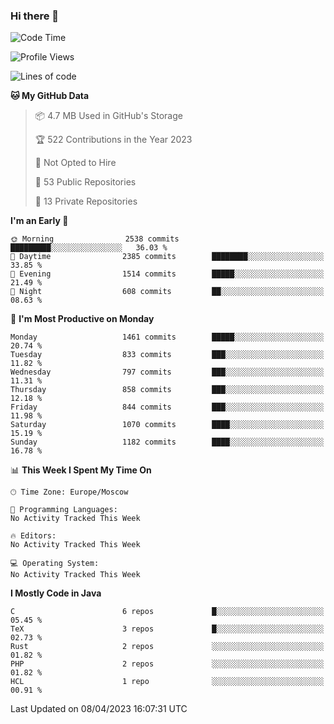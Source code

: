 ### Hi there 👋

<!--
**SemenMartynov/SemenMartynov** is a ✨ _special_ ✨ repository because its `README.md` (this file) appears on your GitHub profile.

Here are some ideas to get you started:

- 🔭 I’m currently working on ...
- 🌱 I’m currently learning ...
- 👯 I’m looking to collaborate on ...
- 🤔 I’m looking for help with ...
- 💬 Ask me about ...
- 📫 How to reach me: ...
- 😄 Pronouns: ...
- ⚡ Fun fact: ...
-->

<!--START_SECTION:waka-->
![Code Time](http://img.shields.io/badge/Code%20Time-0%20secs-blue)

![Profile Views](http://img.shields.io/badge/Profile%20Views-2-blue)

![Lines of code](https://img.shields.io/badge/From%20Hello%20World%20I%27ve%20Written-6.8%20million%20lines%20of%20code-blue)

**🐱 My GitHub Data** 

> 📦 4.7 MB Used in GitHub's Storage 
 > 
> 🏆 522 Contributions in the Year 2023
 > 
> 🚫 Not Opted to Hire
 > 
> 📜 53 Public Repositories 
 > 
> 🔑 13 Private Repositories 
 > 
**I'm an Early 🐤** 

```text
🌞 Morning                2538 commits        █████████░░░░░░░░░░░░░░░░   36.03 % 
🌆 Daytime                2385 commits        ████████░░░░░░░░░░░░░░░░░   33.85 % 
🌃 Evening                1514 commits        █████░░░░░░░░░░░░░░░░░░░░   21.49 % 
🌙 Night                  608 commits         ██░░░░░░░░░░░░░░░░░░░░░░░   08.63 % 
```
📅 **I'm Most Productive on Monday** 

```text
Monday                   1461 commits        █████░░░░░░░░░░░░░░░░░░░░   20.74 % 
Tuesday                  833 commits         ███░░░░░░░░░░░░░░░░░░░░░░   11.82 % 
Wednesday                797 commits         ███░░░░░░░░░░░░░░░░░░░░░░   11.31 % 
Thursday                 858 commits         ███░░░░░░░░░░░░░░░░░░░░░░   12.18 % 
Friday                   844 commits         ███░░░░░░░░░░░░░░░░░░░░░░   11.98 % 
Saturday                 1070 commits        ████░░░░░░░░░░░░░░░░░░░░░   15.19 % 
Sunday                   1182 commits        ████░░░░░░░░░░░░░░░░░░░░░   16.78 % 
```


📊 **This Week I Spent My Time On** 

```text
🕑︎ Time Zone: Europe/Moscow

💬 Programming Languages: 
No Activity Tracked This Week

🔥 Editors: 
No Activity Tracked This Week

💻 Operating System: 
No Activity Tracked This Week
```

**I Mostly Code in Java** 

```text
C                        6 repos             █░░░░░░░░░░░░░░░░░░░░░░░░   05.45 % 
TeX                      3 repos             █░░░░░░░░░░░░░░░░░░░░░░░░   02.73 % 
Rust                     2 repos             ░░░░░░░░░░░░░░░░░░░░░░░░░   01.82 % 
PHP                      2 repos             ░░░░░░░░░░░░░░░░░░░░░░░░░   01.82 % 
HCL                      1 repo              ░░░░░░░░░░░░░░░░░░░░░░░░░   00.91 % 
```




 Last Updated on 08/04/2023 16:07:31 UTC
<!--END_SECTION:waka-->